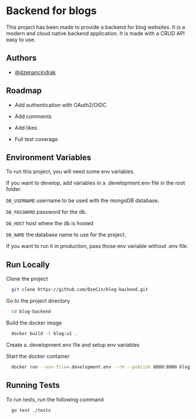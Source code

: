 
# Backend for blogs

This project has been made to provide a backend for blog websites. It is a modern and cloud native backend application. It is made with a CRUD API easy to use.




## Authors

- [@dzenancindrak](https://www.github.com/DzeCin)


## Roadmap

- Add authentication with OAuth2/OIDC

- Add comments

- Add likes

- Full test coverage


## Environment Variables

To run this project, you will need some env variables.

If you want to develop, add variables in a .development.env file in the root folder.

`DB_USERNAME` username to be used with the mongoDB database.

`DB_PASSWORD` password for the db.

`DB_HOST` host where the db is hosted

`DB_NAME` the database name to use for the project.

If you want to run it in production, pass those env variable without .env file.
## Run Locally

Clone the project

```bash
  git clone https://github.com/DzeCin/blog-backend.git
```

Go to the project directory

```bash
  cd blog-backend
```

Build the docker image

```bash
  docker build -t blog:v1 .
```

Create a .development.env file and setup env variables

Start the docker container

```bash
  docker run --env-file=.development.env --rm --publish 8080:8080 blog:v1
```


## Running Tests

To run tests, run the following command

```bash
  go test ./tests
```